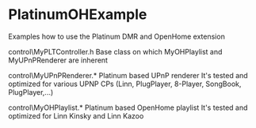 # PlatinumOHExample
Examples how to use the Platinum DMR and OpenHome extension

control\MyPLTController.h
 Base class on which MyOHPlaylist and MyUPnPRenderer are inherent
 
control\MyUPnPRenderer.*
 Platinum based UPnP renderer
 It's tested and optimized for various UPNP CPs (Linn, PlugPlayer, 8-Player, SongBook, PlugPlayer,...)

control\MyOHPlaylist.*
 Platinum based OpenHome playlist
 It's tested and optimized for Linn Kinsky and Linn Kazoo
